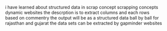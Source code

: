 i have learned about structured data in scrap concept 
scrapping concepts dynamic websites
the descrption is to extract columns and each rows based on commentry
the output will be as a structured data ball by ball for rajasthan and gujarat
the data sets can be extracted by gapminder websites
